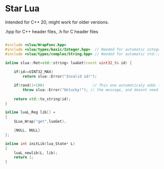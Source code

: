 # Star Lua

Intended for C++ 20, might work for older versions.

.hpp for C++ header files, .h for C header files


```cpp

#include <slua/WrapFunc.hpp>
#include <slua/types/basic/Integer.hpp>  // Needed for automatic integer type encoding
#include <slua/types/complex/String.hpp> // Needed for automatic std::string encoding

inline slua::Ret<std::string> luaGet(const uint32_t& id) {
	
	if(id==UINT32_MAX)
		return slua::Error("Invalid id!");

	if(rand()<100)                      // This one automaticaly adds the function name to
		throw slua::Error("Unlucky!"); // the message, and doesnt need slua::Ret<>
	
	return std::to_string(id);
}

inline luaL_Reg lib[] = 
{
	SLua_Wrap("get",luaGet),

	{NULL, NULL}
};

inline int initLib(lua_State* L)
{
	luaL_newlib(L, lib);
	return 1;
}
```